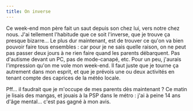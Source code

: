 ```yaml
---
title: On inverse
---
```


Ce week-end mon père fait un saut depuis son chez lui, vers notre chez nous.
J'ai tellement l'habitude que ce soit l'inverse, que je trouve ça presque
bizarre... Le plus dur maintenant, est de trouver ce qu'on va bien pouvoir
faire tous ensembles : car pour je ne sais quelle raison, on ne peut pas
passer deux jours à ne rien faire quand les parents débarquent. Pas d'autisme
devant un PC, pas de mode-canapé, etc. Pour un peu, j'aurais l'impression
qu'on me vole mon week-end. Il faut juste que je tourne ça autrement dans mon
esprit, et que je prévois une ou deux activités en tenant compte des caprices
de la météo locale.

Pff... il faudrait que je m'occupe de mes parents dès maintenant ? Ce matin je
lisais des mangas, et jouais à la PSP dans le métro : j'ai à peine 14 ans
d'âge mental... c'est pas gagné à mon avis.

